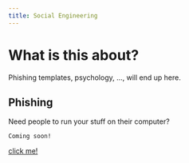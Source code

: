 ```yaml
---
title: Social Engineering
---
```


# What is this about?
Phishing templates, psychology, ..., will end up here.


## Phishing
Need people to run your stuff on their computer?

```
Coming soon!
```
[click me!](./Phishing)

